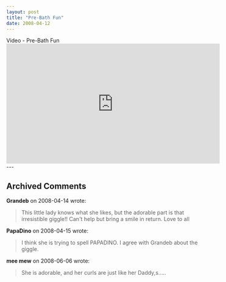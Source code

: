 ```yaml
---
layout: post
title: "Pre-Bath Fun"
date: 2008-04-12
---
```


<div id="preBathFun">Video - Pre-Bath Fun</div>
<iframe width="560" height="315" src="https://www.youtube.com/embed/3S8FGCwWMJg" frameborder="0" allowfullscreen></iframe>
---

## Archived Comments

**Grandeb** on 2008-04-14 wrote:

> This little lady knows what she likes, but the adorable part is that irresistible giggle!!  Can't help but bring a smile in return.  Love to all

**PapaDino** on 2008-04-15 wrote:

> I think she is trying to spell PAPADINO. I agree with Grandeb about the giggle.

**mee mew** on 2008-06-06 wrote:

> She is adorable, and her curls are just like her Daddy,s.....


